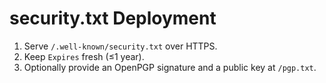 # security.txt Deployment

1. Serve `/.well-known/security.txt` over HTTPS.
2. Keep `Expires` fresh (≤1 year).
3. Optionally provide an OpenPGP signature and a public key at `/pgp.txt`.
